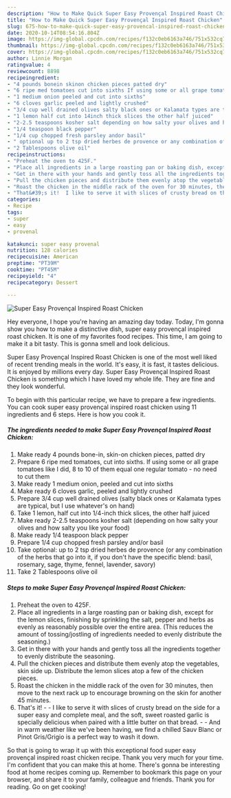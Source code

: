 ```yaml
---
description: "How to Make Quick Super Easy Provençal Inspired Roast Chicken"
title: "How to Make Quick Super Easy Provençal Inspired Roast Chicken"
slug: 675-how-to-make-quick-super-easy-provencal-inspired-roast-chicken
date: 2020-10-14T08:54:16.804Z
image: https://img-global.cpcdn.com/recipes/f132c0eb6163a746/751x532cq70/super-easy-provencal-inspired-roast-chicken-recipe-main-photo.jpg
thumbnail: https://img-global.cpcdn.com/recipes/f132c0eb6163a746/751x532cq70/super-easy-provencal-inspired-roast-chicken-recipe-main-photo.jpg
cover: https://img-global.cpcdn.com/recipes/f132c0eb6163a746/751x532cq70/super-easy-provencal-inspired-roast-chicken-recipe-main-photo.jpg
author: Linnie Morgan
ratingvalue: 4
reviewcount: 8898
recipeingredient:
- "4 pounds bonein skinon chicken pieces patted dry"
- "6 ripe med tomatoes cut into sixths If using some or all grape tomatoes like I did 8 to 10 of them equal one regular tomato  no need to cut them"
- "1 medium onion peeled and cut into sixths"
- "6 cloves garlic peeled and lightly crushed"
- "3/4 cup well drained olives salty black ones or Kalamata types are typical but I use whatevers on hand"
- "1 lemon half cut into 14inch thick slices the other half juiced"
- "2-2.5 teaspoons kosher salt depending on how salty your olives and how salty you like your food"
- "1/4 teaspoon black pepper"
- "1/4 cup chopped fresh parsley andor basil"
- " optional up to 2 tsp dried herbes de provence or any combination of the herbs that go into it if you dont have the specific blend basil rosemary sage thyme fennel lavender savory"
- "2 Tablespoons olive oil"
recipeinstructions:
- "Preheat the oven to 425F."
- "Place all ingredients in a large roasting pan or baking dish, except for the lemon slices, finishing by sprinkling the salt, pepper and herbs as evenly as reasonably possible over the entire area. (This reduces the amount of tossing/jostling of ingredients needed to evenly distribute the seasoning.)"
- "Get in there with your hands and gently toss all the ingredients together to evenly distribute the seasoning."
- "Pull the chicken pieces and distribute them evenly atop the vegetables, skin side up. Distribute the lemon slices atop a few of the chicken pieces."
- "Roast the chicken in the middle rack of the oven for 30 minutes, then move to the next rack up to encourage browning on the skin for another 45 minutes."
- "That&#39;s it!  I like to serve it with slices of crusty bread on the side for a super easy and complete meal, and the soft, sweet roasted garlic is specially delicious when paired with a little butter on that bread.   And in warm weather like we&#39;ve been having, we find a chilled Sauv Blanc or Pinot Gris/Grigio is a perfect way to wash it down."
categories:
- Recipe
tags:
- super
- easy
- provenal

katakunci: super easy provenal 
nutrition: 128 calories
recipecuisine: American
preptime: "PT39M"
cooktime: "PT45M"
recipeyield: "4"
recipecategory: Dessert

---
```



![Super Easy Provençal Inspired Roast Chicken](https://img-global.cpcdn.com/recipes/f132c0eb6163a746/751x532cq70/super-easy-provencal-inspired-roast-chicken-recipe-main-photo.jpg)

Hey everyone, I hope you're having an amazing day today. Today, I'm gonna show you how to make a distinctive dish, super easy provençal inspired roast chicken. It is one of my favorites food recipes. This time, I am going to make it a bit tasty. This is gonna smell and look delicious.

Super Easy Provençal Inspired Roast Chicken is one of the most well liked of recent trending meals in the world. It's easy, it is fast, it tastes delicious. It is enjoyed by millions every day. Super Easy Provençal Inspired Roast Chicken is something which I have loved my whole life. They are fine and they look wonderful.




To begin with this particular recipe, we have to prepare a few ingredients. You can cook super easy provençal inspired roast chicken using 11 ingredients and 6 steps. Here is how you cook it.

<!--inarticleads1-->

##### The ingredients needed to make Super Easy Provençal Inspired Roast Chicken:

1. Make ready 4 pounds bone-in, skin-on chicken pieces, patted dry
1. Prepare 6 ripe med tomatoes, cut into sixths. If using some or all grape tomatoes like I did, 8 to 10 of them equal one regular tomato - no need to cut them
1. Make ready 1 medium onion, peeled and cut into sixths
1. Make ready 6 cloves garlic, peeled and lightly crushed
1. Prepare 3/4 cup well drained olives (salty black ones or Kalamata types are typical, but I use whatever&#39;s on hand)
1. Take 1 lemon, half cut into 1/4-inch thick slices, the other half juiced
1. Make ready 2-2.5 teaspoons kosher salt (depending on how salty your olives and how salty you like your food)
1. Make ready 1/4 teaspoon black pepper
1. Prepare 1/4 cup chopped fresh parsley and/or basil
1. Take  optional: up to 2 tsp dried herbes de provence (or any combination of the herbs that go into it, if you don&#39;t have the specific blend: basil, rosemary, sage, thyme, fennel, lavender, savory)
1. Take 2 Tablespoons olive oil




<!--inarticleads2-->

##### Steps to make Super Easy Provençal Inspired Roast Chicken:

1. Preheat the oven to 425F.
1. Place all ingredients in a large roasting pan or baking dish, except for the lemon slices, finishing by sprinkling the salt, pepper and herbs as evenly as reasonably possible over the entire area. (This reduces the amount of tossing/jostling of ingredients needed to evenly distribute the seasoning.)
1. Get in there with your hands and gently toss all the ingredients together to evenly distribute the seasoning.
1. Pull the chicken pieces and distribute them evenly atop the vegetables, skin side up. Distribute the lemon slices atop a few of the chicken pieces.
1. Roast the chicken in the middle rack of the oven for 30 minutes, then move to the next rack up to encourage browning on the skin for another 45 minutes.
1. That&#39;s it! -  - I like to serve it with slices of crusty bread on the side for a super easy and complete meal, and the soft, sweet roasted garlic is specially delicious when paired with a little butter on that bread.  -  - And in warm weather like we&#39;ve been having, we find a chilled Sauv Blanc or Pinot Gris/Grigio is a perfect way to wash it down.




So that is going to wrap it up with this exceptional food super easy provençal inspired roast chicken recipe. Thank you very much for your time. I'm confident that you can make this at home. There's gonna be interesting food at home recipes coming up. Remember to bookmark this page on your browser, and share it to your family, colleague and friends. Thank you for reading. Go on get cooking!
